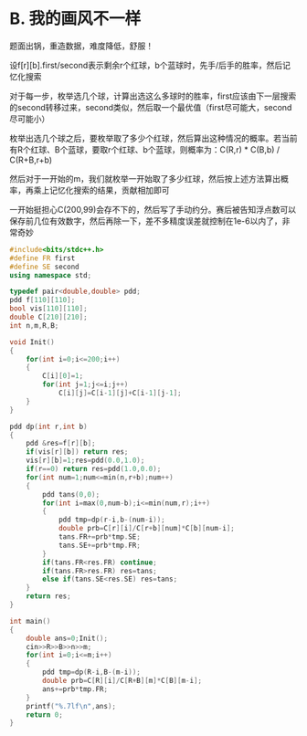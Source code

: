 # B. 我的画风不一样

题面出锅，重造数据，难度降低，舒服！

设f\[r\]\[b\].first/second表示剩余r个红球，b个蓝球时，先手/后手的胜率，然后记忆化搜索

对于每一步，枚举选几个球，计算出选这么多球时的胜率，first应该由下一层搜索的second转移过来，second类似，然后取一个最优值（first尽可能大，second尽可能小）

枚举出选几个球之后，要枚举取了多少个红球，然后算出这种情况的概率。若当前有R个红球、B个蓝球，要取r个红球、b个蓝球，则概率为：C(R,r) \* C(B,b) / C(R+B,r+b)

然后对于一开始的m，我们就枚举一开始取了多少红球，然后按上述方法算出概率，再乘上记忆化搜索的结果，贡献相加即可

一开始挺担心C(200,99)会存不下的，然后写了手动约分。赛后被告知浮点数可以保存前几位有效数字，然后再除一下，差不多精度误差就控制在1e-6以内了，非常奇妙

```cpp
#include<bits/stdc++.h>
#define FR first
#define SE second
using namespace std;

typedef pair<double,double> pdd;
pdd f[110][110];
bool vis[110][110];
double C[210][210];
int n,m,R,B;

void Init()
{
    for(int i=0;i<=200;i++)
    {
        C[i][0]=1;
        for(int j=1;j<=i;j++)
            C[i][j]=C[i-1][j]+C[i-1][j-1];
    }
}

pdd dp(int r,int b)
{
    pdd &res=f[r][b];
    if(vis[r][b]) return res;
    vis[r][b]=1;res=pdd(0.0,1.0);
    if(r==0) return res=pdd(1.0,0.0);
    for(int num=1;num<=min(n,r+b);num++)
    {
        pdd tans(0,0);
        for(int i=max(0,num-b);i<=min(num,r);i++)
        {
            pdd tmp=dp(r-i,b-(num-i));
            double prb=C[r][i]/C[r+b][num]*C[b][num-i];
            tans.FR+=prb*tmp.SE;
            tans.SE+=prb*tmp.FR;
        }
        if(tans.FR<res.FR) continue;
        if(tans.FR>res.FR) res=tans;
        else if(tans.SE<res.SE) res=tans;
    }
    return res;
}

int main()
{
    double ans=0;Init();
    cin>>R>>B>>n>>m;
    for(int i=0;i<=m;i++)
    {
        pdd tmp=dp(R-i,B-(m-i));
        double prb=C[R][i]/C[R+B][m]*C[B][m-i];
        ans+=prb*tmp.FR;
    }
    printf("%.7lf\n",ans);
    return 0;
}
```

